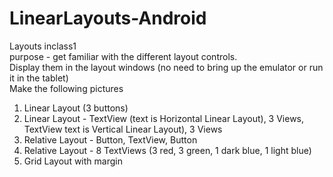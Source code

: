 # LinearLayouts-Android
Layouts inclass1 <br>
purpose - get familiar with the different layout controls. <br>
Display them in the layout windows (no need to bring up the emulator or run it in the tablet) <br>
Make the following pictures <br>
1)	Linear Layout (3 buttons) <br>
2)	Linear Layout - TextView (text is Horizontal Linear Layout), 3 Views, TextView text is Vertical Linear Layout), 3 Views <br>
3)	Relative Layout - Button, TextView, Button <br>
4)	Relative Layout - 8 TextViews (3 red, 3 green, 1 dark blue, 1 light blue) <br>
5)	Grid Layout with margin <br>
